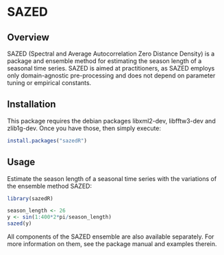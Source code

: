 # SAZED

## Overview
SAZED (Spectral and Average Autocorrelation Zero Distance Density) 
is a package and ensemble method for estimating the season length of 
a seasonal time series. SAZED is aimed at practitioners, as SAZED 
employs only domain-agnostic pre-processing and does not depend on 
parameter tuning or empirical constants.

## Installation
This package requires the debian packages libxml2-dev, libfftw3-dev 
and zlib1g-dev. Once you have those, then simply execute:

``` r
install.packages("sazedR")
```


## Usage
Estimate the season length of a seasonal time series with the 
variations of the ensemble method SAZED:

``` r
library(sazedR)

season_length <- 26
y <- sin(1:400*2*pi/season_length)
sazed(y)
```

All components of the SAZED ensemble are also available separately. 
For more information on them, see the package manual and examples 
therein.
